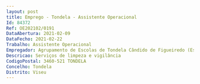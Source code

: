 ```yaml
--- 
layout: post
title: Emprego - Tondela - Assistente Operacional
Id: 84372
Ref: OE202102/0191
DataAbertura: 2021-02-09
DataFecho: 2021-02-22
Trabalho: Assistente Operacional
Empregador: Agrupamento de Escolas de Tondela Cândido de Figueiredo (Escola Básica de Tondela - Sede)
Descricao: Serviços de limpeza e vigilância
CodigoPostal: 3460-521 TONDELA
Concelho: Tondela
Distrito: Viseu
--- 
```

